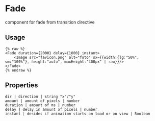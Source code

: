 # Fade

component for fade from transition directive

## Usage
```svelte
{% raw %}
<Fade duration={2000} delay={1000} instant>
    <Image src="favicon.png" alt="foto" sx={{width:{lg:"50%", sm:"100%"}, height:"auto", maxHeight:"400px" | raw}}/>
</Fade>
{% endraw %}
```

## Properties
```properties
dir | direction | string "x"/"y"
amount | amount of pixels | number
duration | amount of ms | number
delay | delay in amount of pixels | number
instant | desides if animation starts on load or on view | Boolean
```
